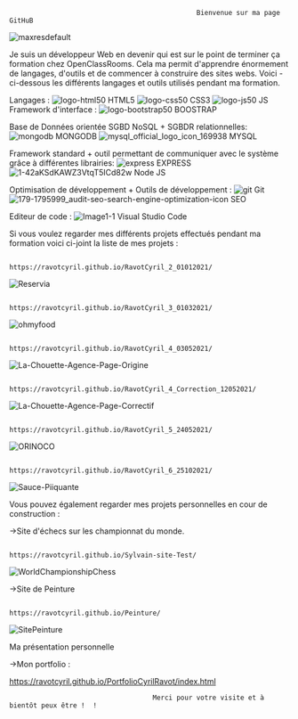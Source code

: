                                                    Bienvenue sur ma page GitHuB
![maxresdefault](https://user-images.githubusercontent.com/76429223/155630038-1e573084-f1d3-471a-8812-3ec08133341f.jpg)


Je suis un développeur Web en devenir qui est sur le point de terminer ça formation chez OpenClassRooms. 
Cela ma permit d'apprendre énormement de langages, d'outils et de commencer à construire des sites webs. Voici - ci-dessous les différents langages et outils utilisés pendant ma formation. 

Langages : 
![logo-html50](https://user-images.githubusercontent.com/76429223/155632110-cd3d281a-9e91-4e43-aa27-a25512d94413.png)
HTML5                                           ![logo-css50](https://user-images.githubusercontent.com/76429223/155632121-4730c6ab-0722-4ac9-922a-22fde0dca604.png)
CSS3                                            ![logo-js50](https://user-images.githubusercontent.com/76429223/155632133-94659048-3a45-49b5-ae17-622d1a1b170b.png)
JS                                              
Framework d'interface : 
![logo-bootstrap50](https://user-images.githubusercontent.com/76429223/155632126-dff5b774-610b-4ba8-b41c-a4bd647adcd2.png)
BOOSTRAP


Base de Données orientée SGBD NoSQL + SGBDR relationnelles: 
![mongodb](https://user-images.githubusercontent.com/76429223/155638499-a04a1cc7-1ebb-4250-85a7-97340249574f.png)
MONGODB
![mysql_official_logo_icon_169938](https://user-images.githubusercontent.com/76429223/155638642-2c8d2a55-7659-40d3-9947-8901a5f9d6a9.png)
MYSQL

Framework standard + outil permettant de communiquer avec le système grâce à différentes librairies:
![express](https://user-images.githubusercontent.com/76429223/155638566-650ae829-c749-4d6a-b9e8-1d2a9623aa17.png)
EXPRESS
![1-42aKSdKAWZ3VtqT5ICd82w](https://user-images.githubusercontent.com/76429223/155638897-a3a15a3b-b9d3-4e4c-b37b-493122b9f981.png)
Node JS



Optimisation de développement + Outils de développement :
![git](https://user-images.githubusercontent.com/76429223/155639715-56b33a81-74f2-4d43-ab81-418851a34665.png)
Git
![179-1795999_audit-seo-search-engine-optimization-icon](https://user-images.githubusercontent.com/76429223/155632732-4f42e81c-32a2-4aca-b0d4-b629c60e0044.jpg) 
SEO

Editeur de code :
![Image1-1](https://user-images.githubusercontent.com/76429223/155640043-0e094cb9-662f-4087-958c-3588e325ee78.png)
Visual Studio Code 

Si vous voulez regarder mes différents projets effectués pendant ma formation voici ci-joint la liste de mes projets : 

                                      https://ravotcyril.github.io/RavotCyril_2_01012021/


![Reservia](https://user-images.githubusercontent.com/76429223/155634858-defe06f4-d711-4966-8b9b-4a4641244040.png)


                                      https://ravotcyril.github.io/RavotCyril_3_01032021/

![ohmyfood](https://user-images.githubusercontent.com/76429223/155634865-77146dbe-8737-4aab-bea0-55926c23e35e.png)


                                      https://ravotcyril.github.io/RavotCyril_4_03052021/

![La-Chouette-Agence-Page-Origine](https://user-images.githubusercontent.com/76429223/155634874-30533190-fe96-4c88-8bb1-f533239d564e.png)


                                      https://ravotcyril.github.io/RavotCyril_4_Correction_12052021/

![La-Chouette-Agence-Page-Correctif](https://user-images.githubusercontent.com/76429223/155634901-b81cfc74-a706-4aed-ae2f-932ef9fa0884.png)


                                      https://ravotcyril.github.io/RavotCyril_5_24052021/

![ORINOCO](https://user-images.githubusercontent.com/76429223/155634915-224371c7-431a-4fe6-9b76-923d9063f405.png)


                                      https://ravotcyril.github.io/RavotCyril_6_25102021/

![Sauce-Piiquante](https://user-images.githubusercontent.com/76429223/155635455-a91b1585-52fc-4e72-9344-f936b06772fa.png)




Vous pouvez également regarder mes projets personnelles en cour de construction :

->Site d'échecs sur les championnat du monde.

                                      https://ravotcyril.github.io/Sylvain-site-Test/

 ![WorldChampionshipChess](https://user-images.githubusercontent.com/76429223/155635689-de954e0d-8aa2-4445-b8e1-ef246805437b.png)


->Site de Peinture 

                                       https://ravotcyril.github.io/Peinture/
![SitePeinture](https://user-images.githubusercontent.com/76429223/155635658-8dc5e478-3a45-46d0-a292-e78a96389be0.png)


Ma présentation personnelle 

->Mon portfolio : 

https://ravotcyril.github.io/PortfolioCyrilRavot/index.html

                                        Merci pour votre visite et à bientôt peux être !  !  
